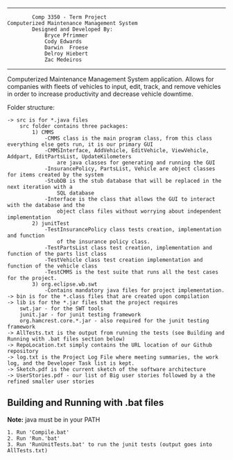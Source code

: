 ****************************************************
			Comp 3350 - Term Project
    Computerized Maintenance Management System 
 			Designed and Developed By:
                Bryce Pfrimmer
                Cody Edwards
                Darwin  Froese
                Delroy Hiebert
                Zac Medeiros
****************************************************

Computerized Maintenance Management System application. Allows for companies with fleets of vehicles to input,
	edit, track, and remove vehicles in order to increase productivity and decrease vehicle downtime.

Folder structure:

	-> src is for *.java files
		src folder contains three packages:
			1) CMMS
				-CMMS class is the main program class, from this class everything else gets run, it is our primary GUI
				-CMMSInterface, AddVehicle, EditVehicle, ViewVehicle, Addpart, EditPartsList, UpdateKilometers
					are java classes for generating	and running the GUI
				-InsurancePolicy, PartsList, Vehicle are object classes for items created by the system
				-StubDB is the stub database that will be replaced in the next iteration with a 
					SQL database
				-Interface is the class that allows the GUI to interact with the database and the 
					object class files without worrying about independent implementation
			2) junitTest
				-TestInsurancePolicy class tests creation, implementation and function
					of the insurance policy class.
				-TestPartsList class test creation, implementation and function of the parts list class
				-TestVehicle class test creation implementation and function of the vehicle class
				-TestCMMS is the test suite that runs all the test cases for the project.
			3) org.eclipse.wb.swt
				-Contains mandatory java files for project implementation.
	-> bin is for the *.class files that are created upon compilation
	-> lib is for the *.jar files that the project requires
		swt.jar - for the SWT tools
		junit.jar - for junit testing framework
		org.hamcrest.core.*.jar - also required for the junit testing framework
	-> AllTests.txt is the output from running the tests (see Building and Running with .bat files section below)
	-> RepoLocation.txt simply contains the URL location of our Github repository
	-> log.txt is the Project Log File where meeting summaries, the work log, and the Developer Task list is kept.
	-> Sketch.pdf is the current sketch of the software architecture
	-> UserStories.pdf - our list of Big user stories followed by a the refined smaller user stories


Building and Running with .bat files
-------------------------------------------------------------------------------


**Note:** java must be in your PATH


	1. Run 'Compile.bat'
	2. Run 'Run.'bat'
	3. Run 'RunUnitTests.bat' to run the junit tests (output goes into AllTests.txt)
